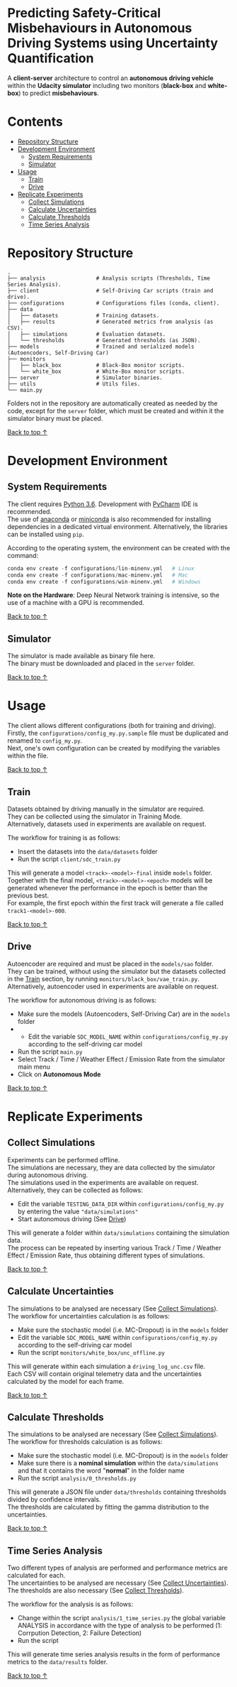 # Predicting Safety-Critical Misbehaviours in Autonomous Driving Systems using Uncertainty Quantification

A **client-server** architecture to control an **autonomous driving vehicle** within the **Udacity simulator** including two monitors (**black-box** and **white-box**) to predict **misbehaviours**.

# Contents

<!--ts-->
   * [Repository Structure](#repository-structure)
   * [Development Environment](#development-environment)
     * [System Requirements](#system-requirements)
     * [Simulator](#simulator)
   * [Usage](#usage)
     * [Train](#train)
     * [Drive](#drive)
   * [Replicate Experiments](#replicate-experiments)
     * [Collect Simulations](#collect-simulations)
     * [Calculate Uncertainties](#calculate-uncertainties)
     * [Calculate Thresholds](#calculate-thresholds)
     * [Time Series Analysis](#time-series-analysis)
<!--te-->

# Repository Structure

    .
    ├── analysis                # Analysis scripts (Thresholds, Time Series Analysis).
    ├── client                  # Self-Driving Car scripts (train and drive).
    ├── configurations          # Configurations files (conda, client).
    ├── data                    
    │   ├── datasets            # Training datasets.
    │   ├── results             # Generated metrics from analysis (as CSV).
    │   ├── simulations         # Evaluation datasets.
    │   └── thresholds          # Generated thresholds (as JSON).
    ├── models                  # Trained and serialized models (Autoencoders, Self-Driving Car)
    ├── monitors
    │   ├── black_box           # Black-Box monitor scripts.
    │   └── white_box           # White-Box monitor scripts.
    ├── server                  # Simulator binaries.
    ├── utils                   # Utils files.
    └── main.py

Folders not in the repository are automatically created as needed by the code, except for the ``server`` folder, which must be created and within it the simulator binary must be placed.

[Back to top ↑](#contents)

# Development Environment

## System Requirements

The client requires [Python 3.6](https://www.python.org/downloads/release/python-360/). Development with [PyCharm](https://www.jetbrains.com/pycharm/) IDE is recommended. <br>
The use of [anaconda](https://www.continuum.io/downloads) or [miniconda](https://conda.io/miniconda.html) is also recommended for installing dependencies in a dedicated virtual environment. Alternatively, the libraries can be installed using ``pip``.

According to the operating system, the environment can be created with the command:
```python
conda env create -f configurations/lin-minenv.yml   # Linux
conda env create -f configurations/mac-minenv.yml   # Mac
conda env create -f configurations/win-minenv.yml   # Windows
```

**Note on the Hardware**: Deep Neural Network training is intensive, so the use of a machine with a GPU is recommended.

[Back to top ↑](#contents)

## Simulator

The simulator is made available as binary file here. <br>
The binary must be downloaded and placed in the ``server`` folder.

[Back to top ↑](#contents)

# Usage
The client allows different configurations (both for training and driving). <br>
Firstly, the ``configurations/config_my.py.sample`` file must be duplicated and renamed to ``config_my.py``.<br>
Next, one's own configuration can be created by modifying the variables within the file. <br>

[Back to top ↑](#contents)

## Train
Datasets obtained by driving manually in the simulator are required. <br>
They can be collected using the simulator in Training Mode. <br>
Alternatively, datasets used in experiments are available on request.

The workflow for training is as follows:
* Insert the datasets into the ``data/datasets`` folder
* Run the script ``client/sdc_train.py``

This will generate a model ``<track>-<model>-final`` inside ``models`` folder. <br>
Together with the final model, ``<track>-<model>-<epoch>`` models will be generated whenever the performance in the epoch is better than the previous best. <br>
For example, the first epoch within the first track will generate a file called ``track1-<model>-000``.

[Back to top ↑](#contents)

## Drive

Autoencoder are required and must be placed in the ``models/sao`` folder. <br>
They can be trained, without using the simulator but the datasets collected in the [Train](#train) section, by running ``monitors/black_box/vae_train.py``. <br>
Alternatively, autoencoder used in experiments are available on request.

The workflow for autonomous driving is as follows:
* Make sure the models (Autoencoders, Self-Driving Car) are in the ``models`` folder
* * Edit the variable ``SDC_MODEL_NAME`` within ``configurations/config_my.py`` according to the self-driving car model
* Run the script ``main.py``
* Select Track / Time / Weather Effect / Emission Rate from the simulator main menu
* Click on **Autonomous Mode**

[Back to top ↑](#contents)

# Replicate Experiments

## Collect Simulations
Experiments can be performed offline. <br>
The simulations are necessary, they are data collected by the simulator during autonomous driving. <br>
The simulations used in the experiments are available on request. <br>
Alternatively, they can be collected as follows:
* Edit the variable ``TESTING_DATA_DIR`` within ``configurations/config_my.py`` by entering the value ``"data/simulations"``
* Start autonomous driving (See [Drive](#drive))

This will generate a folder within ``data/simulations`` containing the simulation data. <br>
The process can be repeated by inserting various Track / Time / Weather Effect / Emission Rate, thus obtaining different types of simulations.

[Back to top ↑](#contents)

## Calculate Uncertainties

The simulations to be analysed are necessary (See [Collect Simulations](#collect-simulations)). <br>
The workflow for uncertainties calculation is as follows:
* Make sure the stochastic model (i.e. MC-Dropout) is in the ``models`` folder
* Edit the variable ``SDC_MODEL_NAME`` within ``configurations/config_my.py`` according to the self-driving car model
* Run the script ``monitors/white_box/unc_offline.py``

This will generate within each simulation a ``driving_log_unc.csv`` file. <br>
Each CSV will contain original telemetry data and the uncertainties calculated by the model for each frame.

[Back to top ↑](#contents)

## Calculate Thresholds

The simulations to be analysed are necessary (See [Collect Simulations](#collect-simulations)). <br>
The workflow for thresholds calculation is as follows:
* Make sure the stochastic model (i.e. MC-Dropout) is in the ``models`` folder
* Make sure there is a **nominal simulation** within the ``data/simulations`` and that it contains the word "**normal**" in the folder name
* Run the script ``analysis/0_thresholds.py``

This will generate a JSON file under ``data/thresholds`` containing thresholds divided by confidence intervals. <br>
The thresholds are calculated by fitting the gamma distribution to the uncertainties.

[Back to top ↑](#contents)

## Time Series Analysis

Two different types of analysis are performed and performance metrics are calculated for each. <br>
The uncertainties to be analysed are necessary (See [Collect Uncertainties](#collect-uncertainties)). <br>
The thresholds are also necessary (See [Collect Thresholds](#collect-thresholds)).

The workflow for the analysis is as follows:
* Change within the script ``analysis/1_time_series.py`` the global variable ANALYSIS in accordance with the type of analysis to be performed (1: Corrpution Detection, 2: Failure Detection)
* Run the script 

This will generate time series analysis results in the form of performance metrics to the ``data/results`` folder.

[Back to top ↑](#contents)
